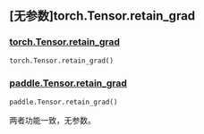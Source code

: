 ## [无参数]torch.Tensor.retain_grad

### [torch.Tensor.retain_grad](https://pytorch.org/docs/stable/generated/torch.Tensor.retain_grad.html)

```python
torch.Tensor.retain_grad()
```

### [paddle.Tensor.retain_grad](https://www.paddlepaddle.org.cn/documentation/docs/zh/develop/api/paddle/Overview_cn.html#paddle)

```python
paddle.Tensor.retain_grad()
```

两者功能一致，无参数。
